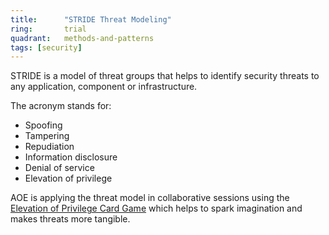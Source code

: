```yaml
---
title:      "STRIDE Threat Modeling"
ring:       trial
quadrant:   methods-and-patterns
tags: [security]
---
```


STRIDE is a model of threat groups that helps to identify security threats to any application, component or infrastructure.

The acronym stands for:

* Spoofing
* Tampering
* Repudiation
* Information disclosure
* Denial of service
* Elevation of privilege

AOE is applying the threat model in collaborative sessions using the [Elevation of Privilege Card Game](https://social.technet.microsoft.com/wiki/contents/articles/285.elevation-of-privilege-the-game.aspx) which helps to spark imagination and makes threats more tangible. 
